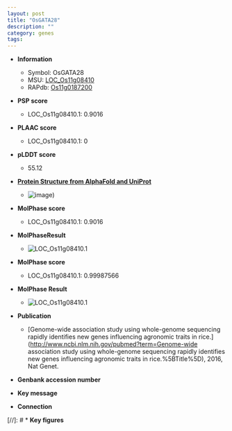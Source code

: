 ```yaml
---
layout: post
title: "OsGATA28"
description: ""
category: genes
tags: 
---
```


* **Information**  
    + Symbol: OsGATA28  
    + MSU: [LOC_Os11g08410](http://rice.plantbiology.msu.edu/cgi-bin/ORF_infopage.cgi?orf=LOC_Os11g08410)  
    + RAPdb: [Os11g0187200](http://rapdb.dna.affrc.go.jp/viewer/gbrowse_details/irgsp1?name=Os11g0187200)  

* **PSP score**  
    + LOC_Os11g08410.1: 0.9016 

* **PLAAC score**  
    + LOC_Os11g08410.1: 0 

* **pLDDT score**
    + 55.12

* **[Protein Structure from AlphaFold and UniProt](https://www.uniprot.org/uniprotkb/Q53P56/entry#structure)**
    + ![image](https://ricepsp.github.io/images/Q5/AF-Q53P56-F1.png))

* **MolPhase score**
    + LOC_Os11g08410.1: 0.9016

* **MolPhaseResult**
    + ![LOC_Os11g08410.1](https://ricepsp.github.io/pictures/LOC_Os11g/LOC_Os11g08410.1.png)

* **MolPhase score**
    + LOC_Os11g08410.1: 0.99987566

* **MolPhase Result**
    + ![LOC_Os11g08410.1](https://304243504.github.io/Pictures/LOC_Os11g/LOC_Os11g08410.1.png)

* **Publication**  
    + [Genome-wide association study using whole-genome sequencing rapidly identifies new genes influencing agronomic traits in rice.](http://www.ncbi.nlm.nih.gov/pubmed?term=Genome-wide association study using whole-genome sequencing rapidly identifies new genes influencing agronomic traits in rice.%5BTitle%5D), 2016, Nat Genet.

* **Genbank accession number**  

* **Key message**  

* **Connection**  

[//]: # * **Key figures**  


